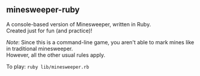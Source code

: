 ## minesweeper-ruby

A console-based version of Minesweeper, written in Ruby.  
Created just for fun (and practice)!

_Note_: Since this is a command-line game, you aren't able to mark mines like in traditional minesweeper.  
However, all the other usual rules apply.

To play: `ruby lib/minesweeper.rb`
